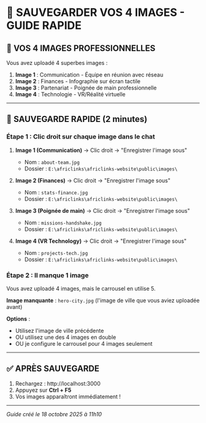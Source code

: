 # 📸 SAUVEGARDER VOS 4 IMAGES - GUIDE RAPIDE

## 🎯 VOS 4 IMAGES PROFESSIONNELLES

Vous avez uploadé 4 superbes images :

1. **Image 1** : Communication - Équipe en réunion avec réseau
2. **Image 2** : Finances - Infographie sur écran tactile
3. **Image 3** : Partenariat - Poignée de main professionnelle
4. **Image 4** : Technologie - VR/Réalité virtuelle

---

## 📁 SAUVEGARDE RAPIDE (2 minutes)

### Étape 1 : Clic droit sur chaque image dans le chat

1. **Image 1 (Communication)** → Clic droit → "Enregistrer l'image sous"
   - Nom : `about-team.jpg`
   - Dossier : `E:\africlinks\africlinks-website\public\images\`

2. **Image 2 (Finances)** → Clic droit → "Enregistrer l'image sous"
   - Nom : `stats-finance.jpg`
   - Dossier : `E:\africlinks\africlinks-website\public\images\`

3. **Image 3 (Poignée de main)** → Clic droit → "Enregistrer l'image sous"
   - Nom : `missions-handshake.jpg`
   - Dossier : `E:\africlinks\africlinks-website\public\images\`

4. **Image 4 (VR Technology)** → Clic droit → "Enregistrer l'image sous"
   - Nom : `projects-tech.jpg`
   - Dossier : `E:\africlinks\africlinks-website\public\images\`

### Étape 2 : Il manque 1 image

Vous avez uploadé 4 images, mais le carrousel en utilise 5.

**Image manquante** : `hero-city.jpg` (l'image de ville que vous aviez uploadée avant)

**Options** :
- Utilisez l'image de ville précédente
- OU utilisez une des 4 images en double
- OU je configure le carrousel pour 4 images seulement

---

## ✅ APRÈS SAUVEGARDE

1. Rechargez : http://localhost:3000
2. Appuyez sur **Ctrl + F5**
3. Vos images apparaîtront immédiatement !

---

*Guide créé le 18 octobre 2025 à 11h10*
